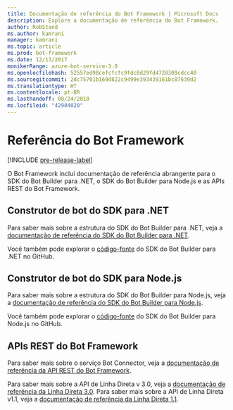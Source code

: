 ```yaml
---
title: Documentação de referência do Bot Framework | Microsoft Docs
description: Explore a documentação de referência do Bot Framework.
author: RobStand
ms.author: kamrani
manager: kamrani
ms.topic: article
ms.prod: bot-framework
ms.date: 12/13/2017
monikerRange: azure-bot-service-3.0
ms.openlocfilehash: 52557ed98cefcfcfc9fdc0d29fd4728309cdcc40
ms.sourcegitcommit: 2dc75701b169d822c9499e393439161bc87639d2
ms.translationtype: HT
ms.contentlocale: pt-BR
ms.lasthandoff: 08/24/2018
ms.locfileid: "42904020"
---
```

# <a name="bot-framework-reference"></a>Referência do Bot Framework

[!INCLUDE [pre-release-label](./includes/pre-release-label-v3.md)]

O Bot Framework inclui documentação de referência abrangente para o SDK do Bot Builder para .NET, o SDK do Bot Builder para Node.js e as APIs REST do Bot Framework.

## <a name="bot-builder-sdk-for-net"></a>Construtor de bot do SDK para .NET
Para saber mais sobre a estrutura do SDK do Bot Builder para .NET, veja a [documentação de referência do SDK do Bot Builder para .NET](/dotnet/api/).

Você também pode explorar o [código-fonte](https://github.com/Microsoft/BotBuilder/tree/master/CSharp) do SDK do Bot Builder para .NET no GitHub. 

## <a name="bot-builder-sdk-for-nodejs"></a>Construtor de bot do SDK para Node.js
Para saber mais sobre a estrutura do SDK do Bot Builder para Node.js, veja a [documentação de referência do SDK do Bot Builder para Node.js](https://docs.botframework.com/en-us/node/builder/calling-reference/modules/_botbuilder_d_.html).

Você também pode explorar o [código-fonte](https://github.com/Microsoft/BotBuilder/tree/master/Node) do SDK do Bot Builder para Node.js no GitHub.

## <a name="bot-framework-rest-apis"></a>APIs REST do Bot Framework
Para saber mais sobre o serviço Bot Connector, veja a [documentação de referência da API REST do Bot Framework](~/rest-api/bot-framework-rest-connector-api-reference.md). 

Para saber mais sobre a API de Linha Direta v 3.0, veja a [documentação de referência da Linha Direta 3.0](~/rest-api/bot-framework-rest-direct-line-3-0-api-reference.md). Para saber mais sobre a API de Linha Direta v1.1, veja a [documentação de referência da Linha Direta 1.1](~/rest-api/bot-framework-rest-direct-line-1-1-api-reference.md).


